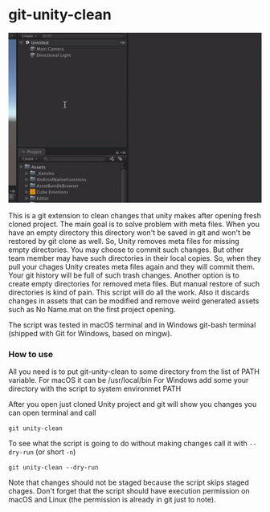 # git-unity-clean

![](git-unity-clean.gif)

This is a git extension to clean changes that unity makes after opening fresh cloned project. The main goal is to solve problem with meta files. When you have an empty directory this directory won't be saved in git and won't be restored by git clone as well. So, Unity removes meta files for missing empty directories. You may choose to commit such changes. But other team member may have such directories in their local copies. So, when they pull your chages Unity creates meta files again and they will commit them. Your git history will be full of such trash changes. Another option is to create empty directories for removed meta files. But manual restore of such directories is kind of pain. This script will do all the work. Also it discards changes in assets that can be modified and remove weird generated assets such as No Name.mat on the first project opening.

The script was tested in macOS terminal and in Windows git-bash terminal (shipped with Git for Windows, based on mingw).

### How to use

All you need is to put git-unity-clean to some directory from the list of PATH variable.
For macOS it can be /usr/local/bin
For Windows add some your directory with the script to system environmet PATH

After you open just cloned Unity project and git will show you changes you can open terminal and call
```
git unity-clean
```

To see what the script is going to do without making changes call it with ```--dry-run``` (or short ```-n```)
```
git unity-clean --dry-run
```

Note that changes should not be staged because the script skips staged chages.
Don't forget that the script should have execution permission on macOS and Linux (the permission is already in git just to note).

